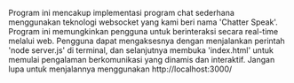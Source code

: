 Program ini mencakup implementasi program chat sederhana menggunakan teknologi websocket yang kami beri nama 'Chatter Speak'. Program ini memungkinkan pengguna untuk berinteraksi secara real-time melalui web. Pengguna dapat mengaksesnya dengan menjalankan perintah 'node server.js' di terminal, dan selanjutnya membuka 'index.html' untuk memulai pengalaman berkomunikasi yang dinamis dan interaktif.
Jangan lupa untuk menjalannya menggunakan http://localhost:3000/
